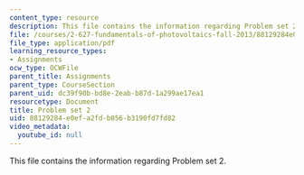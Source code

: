 ```yaml
---
content_type: resource
description: This file contains the information regarding Problem set 2.
file: /courses/2-627-fundamentals-of-photovoltaics-fall-2013/88129284e0efa2fdb056b3190fd7fd82_MIT2_627F13_pset2.pdf
file_type: application/pdf
learning_resource_types:
- Assignments
ocw_type: OCWFile
parent_title: Assignments
parent_type: CourseSection
parent_uid: dc39f90b-bd8e-2eab-b87d-1a299ae17ea1
resourcetype: Document
title: Problem set 2
uid: 88129284-e0ef-a2fd-b056-b3190fd7fd82
video_metadata:
  youtube_id: null
---
```

This file contains the information regarding Problem set 2.
